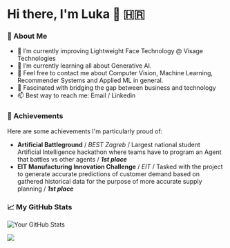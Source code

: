 # Hi there, I'm Luka 👋 🇭🇷
### 🌱 About Me
- 🔭 I’m currently improving Lightweight Face Technology @ Visage Technologies
- 🌱 I’m currently learning all about Generative AI.
- 💬 Feel free to contact me about Computer Vision, Machine Learning, Recommender Systems and Applied ML in general.
- 💼 Fascinated with bridging the gap between business and technology
- 📫 Best way to reach me: Email / Linkedin

### 🏅 Achievements
Here are some achievements I'm particularly proud of:

- **Artificial Battleground** / *BEST Zagreb* / Largest national student Artificial Intelligence hackathon where teams have to program an Agent that battles vs other agents / ***1st place***
- **EIT Manufacturing Innovation Challenge** / *EIT* / Tasked with the project to generate accurate predictions of customer demand based on gathered historical data for the purpose of more accurate supply planning / ***1st place***


### 📈 My GitHub Stats
![Your GitHub Stats](https://github-readme-stats.vercel.app/api?username=pavluka6&show_icons=true&theme=radical)

![](https://komarev.com/ghpvc/?username=pavluka6)